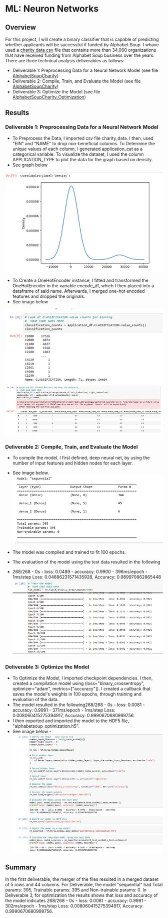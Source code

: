# ML: Neuron Networks
## Overview
For this project, I will create a binary classifier that is capable of predicting whether applicants will be successful if funded by Alphabet Soup. I whave used a [charity data csv](https://github.com/Judyhm2/Neuron_Networks/blob/main/charity_data.csv) file that contains more than 34,000 organizations that have received funding from Alphabet Soup business over the years. There are three technical analysis deliverables as follows:

- Deliverable 1: Preprocessing Data for a Neural Network Model (see file [AlphabetSoupCharity](https://github.com/Judyhm2/Neuron_Networks/blob/main/AlphabetSoupCharity.ipynb))
- Deliverable 2: Compile, Train, and Evaluate the Model (see file [AlphabetSoupCharity](https://github.com/Judyhm2/Neuron_Networks/blob/main/AlphabetSoupCharity.ipynb))
- Deliverable 3: Optimize the Model (see file [AlphabetSoupCharity_Optimization](https://github.com/Judyhm2/Neuron_Networks/blob/main/alphabetsoup_optimization.h5))
## Results
### Deliverable 1: Preprocessing Data for a Neural Network Model
- To Preprocess the Data, I imported csv file charity_data. I then, used "EIN" and "NAME" to drop non-beneficial columns. To Determine the unique values of each column, I generated application_cat as a categorical variable. To visualize the dataset, I used the column APPLICATION_TYPE to plot the data for the graph based on density. 
- See graph below 

![](https://github.com/Judyhm2/Neuron_Networks/blob/main/1.png)
- To Create a OneHotEncoder instance, I fitted and transformed the OneHotEncoder in the variable encode_df, which I then placed into a dataframe of said name. Afterwards, I merged one-hot encoded features and dropped the originals. 
- See image below 

![](https://github.com/Judyhm2/Neuron_Networks/blob/main/1_2.png) 
![](https://github.com/Judyhm2/Neuron_Networks/blob/main/1_3.png)
### Deliverable 2: Compile, Train, and Evaluate the Model
- To compile the model, I first defined, deep neural net, by using the number of input features and hidden nodes for each layer. 
- See image below. 
![](https://github.com/Judyhm2/Neuron_Networks/blob/main/2.png)

- The model was compiled and trained to fit 100 epochs.
- The evaluation of the model using the test data resulted in the following
- 268/268 - 0s - loss: 0.0489 - accuracy: 0.9900 - 396ms/epoch - 1ms/step Loss: 0.04886231571435928, Accuracy: 0.989970862865448 
![](https://github.com/Judyhm2/Neuron_Networks/blob/main/2_2.png)

### Deliverable 3: Optimize the Model
- To Optimize the Model, I imported checkpoint dependencies. I then, created a compilation model using (loss="binary_crossentropy", optimizer="adam", metrics=["accuracy"]). I created a callback that saves the model's weights in 100 epochs, through training and evaluation of the data.
- The model resulted in the following268/268 - 0s - loss: 0.0081 - accuracy: 0.9991 - 371ms/epoch - 1ms/step Loss: 0.008060415275394917, Accuracy: 0.9990670680999756.
- I then exported and imported the model to the HDF5 file, "alphabetsoup_optimization.h5".
- See image below 
-![](https://github.com/Judyhm2/Neuron_Networks/blob/main/3.png)

## Summary
In the first deliverable, the merger of the files resulted in a merged dataset of 5 rows and 44 columns. For Deliverable, the model "sequential" had Total params: 395, Trainable params: 395 and Non-trainable params: 0. In Deliverable 3, for optimization the results shows that loss and accuracy of the model indicates 268/268 - 0s - loss: 0.0081 - accuracy: 0.9991 - 302ms/epoch - 1ms/step Loss: 0.008060415275394917, Accuracy: 0.9990670680999756.



